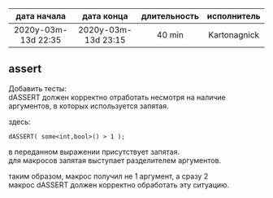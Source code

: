 
|     дата начала     |     дата конца      | длительность | исполнитель  |
|:-------------------:|:-------------------:|:------------:|:------------:|
| 2020y-03m-13d 22:35 | 2020y-03m-13d 23:15 | 40 min       | Kartonagnick |

assert
----

Добавить тесты:  
dASSERT должен корректно отработать несмотря на наличие аргументов, 
в которых используется запятая.  

здесь:  
```
dASSERT( some<int,bool>() > 1 );
```
в переданном выражении присутствует запятая.  
для макросов запятая выступает разделителем аргументов.  

таким образом, макрос получил не 1 аргумент, а сразу 2  
макрос dASSERT должен корректно обработать эту ситуацию.  




